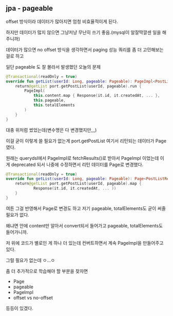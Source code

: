## jpa - pageable

offset 방식이라 데이터가 많아지면 엄청 비효율적이게 된다. 

하지만 데이터가 많지 않으면 그냥저냥 무난히 쓰기 좋음.(mysql이 알잘딱깔센 일을 해주니까)

데이터가 많으면 no offset 방식을 생각하면서 paging 성능 쿼리를 좀 더 고민해보는 걸로 하고

일단 pageable 도 잘 몰라서 발생했던 오늘의 문제


```kotlin
@Transactional(readOnly = true)
override fun getList(userId: Long, pageable: Pageable): PageImpl<PostListResponse> {
    return@getList port.getPostList(userId, pageable).run {
        PageImpl(
            this.content.map { Response(it.id, it.createdAt, ... },
            this.pageable,
            this.totalElements
        )
    }
}
```

대충 위처럼 썼었는데(변수명은 다 변경했지만,,,)

이걸 굳이 이렇게 쓸 필요가 없는게 port.getPostList 여기서 리턴되는 데이터가 Page 였다. 

원래는 querydsl에서 PageImpl로 fetchResults()로 받아서 PageImpl 이었는데 이게 deprecated 되서 나중에 수정하면서 리턴 데이터를 Page로 변경했다.



```kotlin
@Transactional(readOnly = true)
override fun getList(userId: Long, pageable: Pageable): Page<PostListResponse> {
    return@getList port.getPostList(userId, pageable).map {
            Response(it.id, it.createdAt, ... ))
    }
}
```

여튼 그걸 반영해서 Page로 변경도 하고 저기 pageable, totalElements도 굳이 써줄 필요가 없다. 

왜냐면 안에 content만 알아서 convert되서 들어가고 pageable, totalElements도 들어가니까. 

저 위에 코드가 별로인 게 하나 더 있는데 컨버트하면서 계속 PageImpl을 만들어주고 있다.

그럴 필요가 없는데 ㅇ...ㅇ



좀 더 추가적으로 학습해야 할 부분을 찾자면
- Page
- pageable
- PageImpl
- offset vs no-offset

등등이 있겠다. 

